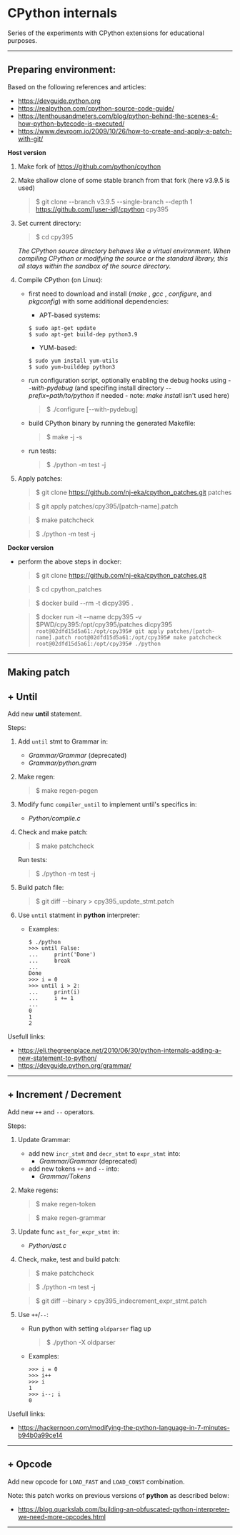 # CPython internals
Series of the experiments with CPython extensions for educational purposes.
___
## Preparing environment:
Based on the following references and articles:
- https://devguide.python.org
- https://realpython.com/cpython-source-code-guide/
- https://tenthousandmeters.com/blog/python-behind-the-scenes-4-how-python-bytecode-is-executed/
- https://www.devroom.io/2009/10/26/how-to-create-and-apply-a-patch-with-git/

**Host version**

1. Make fork of https://github.com/python/cpython
2. Make shallow clone of some stable branch from that fork (here v3.9.5 is used)
    > $ git clone --branch v3.9.5 --single-branch --depth 1 https://github.com/[user-id]/cpython cpy395 
3. Set current directory:
    > $ cd cpy395

    *The CPython source directory behaves like a virtual environment.
    When compiling CPython or modifying the source or the standard library, this all stays within the sandbox of the source directory.*

4. Compile CPython (on Linux):
    - first need to download and install (*make* , *gcc* , *configure*, and *pkgconfig*) with some additional dependencies:
        - APT-based systems:
        ```
        $ sudo apt-get update
        $ sudo apt-get build-dep python3.9 
        ```
        - YUM-based:
        ```
        $ sudo yum install yum-utils
        $ sudo yum-builddep python3
        ```

    - run configuration script, optionally enabling the debug hooks using *--with-pydebug* (and specifing install directory *--prefix=path/to/python* if needed - note: *make install* isn't used here)
        > $ ./configure [--with-pydebug]
    - build CPython binary by running the generated Makefile:
        > $ make -j -s
    - run tests:
        > $ ./python -m test -j
5. Apply patches:
    > $ git clone https://github.com/nj-eka/cpython_patches.git patches

    > $ git apply patches/cpy395/[patch-name].patch

    > $ make patchcheck

    > $ ./python -m test -j


**Docker version**
 - perform the above steps in docker:
    > $ git clone https://github.com/nj-eka/cpython_patches.git
    
    > $ cd cpython_patches

    > $ docker build --rm -t dicpy395 .
    
    > $ docker run -it --name dcpy395 -v $PWD/cpy395:/opt/cpy395/patches dicpy395
        ```
        root@02dfd15d5a61:/opt/cpy395# git apply patches/[patch-name].patch
        root@02dfd15d5a61:/opt/cpy395# make patchcheck
        root@02dfd15d5a61:/opt/cpy395# ./python
        ```
 ___
 ## Making patch
## + Until
Add new **until** statement.

Steps:
1) Add `until` stmt to Grammar in:
    - *Grammar/Grammar* (deprecated)
    - *Grammar/python.gram*
2) Make regen:
    > $ make regen-pegen
3) Modify func `compiler_until` to implement until's specifics in:
    - *Python/compile.c*
4) Check and make patch:
    > $ make patchcheck
    
    Run tests: 
    > $ ./python -m test -j

5) Build patch file:    
    > $ git diff --binary > cpy395_update_stmt.patch 

6) Use `until` statment in **python** interpreter:
    - Examples:
        ```
        $ ./python
        >>> until False:
        ...     print('Done')
        ...     break
        ... 
        Done
        >>> i = 0
        >>> until i > 2:
        ...     print(i)
        ...     i += 1
        ... 
        0
        1
        2
        ```
Usefull links:
- https://eli.thegreenplace.net/2010/06/30/python-internals-adding-a-new-statement-to-python/
- https://devguide.python.org/grammar/
___

## + Increment / Decrement
Add new `++` and `--` operators.

Steps:
1) Update Grammar: 
    - add new `incr_stmt` and `decr_stmt` to `expr_stmt` into:
        - *Grammar/Grammar* (deprecated)
    - add new tokens `++` and `--` into:
        - *Grammar/Tokens*

2) Make regens:
    > $ make regen-token

    > $ make regen-grammar

3) Update func `ast_for_expr_stmt` in:
    - *Python/ast.c*

4) Check, make, test and build patch:
    > $ make patchcheck
    
    > $ ./python -m test -j

    > $ git diff --binary > cpy395_indecrement_expr_stmt.patch     

5) Use `++`/`--`:
    - Run python with setting `oldparser` flag up
        > $ ./python -X oldparser
    - Examples:
        ```
        >>> i = 0
        >>> i++
        >>> i
        1
        >>> i--; i
        0
        ```


Usefull links:
- https://hackernoon.com/modifying-the-python-language-in-7-minutes-b94b0a99ce14
___
## + Opcode
Add new opcode for `LOAD_FAST` and `LOAD_CONST` combination.

Note: this patch works on previous versions of **python** as described below:
- https://blog.quarkslab.com/building-an-obfuscated-python-interpreter-we-need-more-opcodes.html
___

